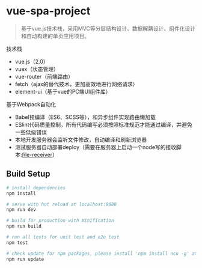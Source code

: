 # vue-spa-project
> 基于vue.js技术栈，采用MVC等分层结构设计、数据解耦设计、组件化设计和自动构建的单页应用项目。

技术栈

- vue.js（2.0）
- vuex（状态管理）
- vue-router（前端路由）
- fetch（ajax的替代技术，更加高效地进行网络请求）
- element-ui（基于vue的PC端UI组件库）


基于Webpack自动化

- Babel预编译（ES6、SCSS等），和异步组件实现路由懒加载
- ESlint代码质量控制，所有代码编写必须按照标准规范才能通过编译，并避免一些低级错误
- 本地开发服务器会监听文件修改，自动编译和刷新浏览器
- 测试服务器自动部署deploy（需要在服务器上启动一个node写的接收脚本:[file-receiver](https://github.com/xiaoping6688/file-receiver)）


## Build Setup

``` bash
# install dependencies
npm install

# serve with hot reload at localhost:8080
npm run dev

# build for production with minification
npm run build

# run all tests for unit test and e2e test
npm test

# check update for npm packages, please install 'npm install ncu -g' at first
npm run update
```

